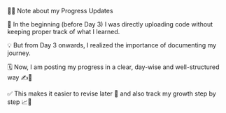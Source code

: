 📝✨ Note about my Progress Updates

📌 In the beginning (before Day 3) I was directly uploading code without keeping proper track of what I learned.

💡 But from Day 3 onwards, I realized the importance of documenting my journey.

🗓️ Now, I am posting my progress in a clear, day-wise and well-structured way ✍️📖

✅ This makes it easier to revise later 🔄 and also track my growth step by step 📈🚀

